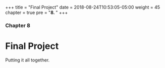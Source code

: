 +++
title = "Final Project"
date = 2018-08-24T10:53:05-05:00
weight = 45
chapter = true
pre = "<b>8. </b>"
+++

### Chapter 8

# Final Project

Putting it all together.
